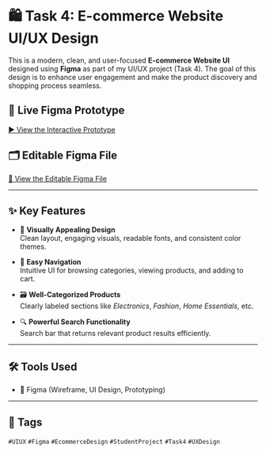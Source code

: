 # 🛍️ Task 4: E-commerce Website UI/UX Design

This is a modern, clean, and user-focused **E-commerce Website UI** designed using **Figma** as part of my UI/UX project (Task 4). The goal of this design is to enhance user engagement and make the product discovery and shopping process seamless.

## 🔗 Live Figma Prototype

[▶️ View the Interactive Prototype](https://www.figma.com/proto/8q0sfHutCwAGdj0RkS5OsK/E-commerce?node-id=10-1816&p=f&t=PaqgwFi1D1kfnLke-1&scaling=scale-down&content-scaling=fixed&page-id=0%3A1&starting-point-node-id=10%3A1526)

## 🗂️ Editable Figma File

[📝 View the Editable Figma File](https://www.figma.com/design/8q0sfHutCwAGdj0RkS5OsK/E-commerce?node-id=0-1&t=TEtnqnfY0uKFmX0p-1)

---

## ✨ Key Features

- 🎨 **Visually Appealing Design**  
  Clean layout, engaging visuals, readable fonts, and consistent color themes.

- 🧭 **Easy Navigation**  
  Intuitive UI for browsing categories, viewing products, and adding to cart.

- 🗃️ **Well-Categorized Products**  
  Clearly labeled sections like *Electronics*, *Fashion*, *Home Essentials*, etc.

- 🔍 **Powerful Search Functionality**  
  Search bar that returns relevant product results efficiently.

---

## 🛠 Tools Used

- 🎨 Figma (Wireframe, UI Design, Prototyping)

---

## 📌 Tags

`#UIUX` `#Figma` `#EcommerceDesign` `#StudentProject` `#Task4` `#UXDesign`
